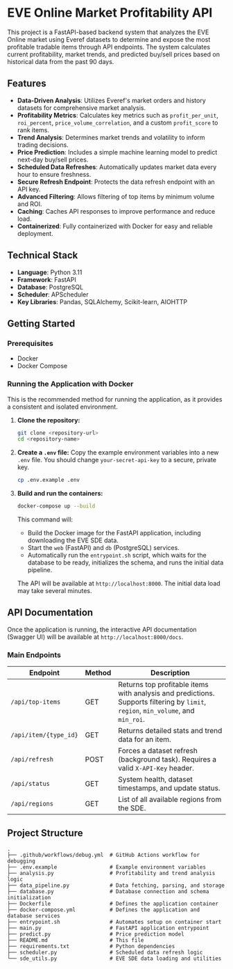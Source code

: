 # EVE Online Market Profitability API

This project is a FastAPI-based backend system that analyzes the EVE Online market using Everef datasets to determine and expose the most profitable tradable items through API endpoints. The system calculates current profitability, market trends, and predicted buy/sell prices based on historical data from the past 90 days.

## Features

- **Data-Driven Analysis**: Utilizes Everef's market orders and history datasets for comprehensive market analysis.
- **Profitability Metrics**: Calculates key metrics such as `profit_per_unit`, `roi_percent`, `price_volume_correlation`, and a custom `profit_score` to rank items.
- **Trend Analysis**: Determines market trends and volatility to inform trading decisions.
- **Price Prediction**: Includes a simple machine learning model to predict next-day buy/sell prices.
- **Scheduled Data Refreshes**: Automatically updates market data every hour to ensure freshness.
- **Secure Refresh Endpoint**: Protects the data refresh endpoint with an API key.
- **Advanced Filtering**: Allows filtering of top items by minimum volume and ROI.
- **Caching**: Caches API responses to improve performance and reduce load.
- **Containerized**: Fully containerized with Docker for easy and reliable deployment.

## Technical Stack

- **Language**: Python 3.11
- **Framework**: FastAPI
- **Database**: PostgreSQL
- **Scheduler**: APScheduler
- **Key Libraries**: Pandas, SQLAlchemy, Scikit-learn, AIOHTTP

## Getting Started

### Prerequisites

- Docker
- Docker Compose

### Running the Application with Docker

This is the recommended method for running the application, as it provides a consistent and isolated environment.

1.  **Clone the repository:**
    ```bash
    git clone <repository-url>
    cd <repository-name>
    ```

2.  **Create a `.env` file:**
    Copy the example environment variables into a new `.env` file. You should change `your-secret-api-key` to a secure, private key.
    ```bash
    cp .env.example .env
    ```

3.  **Build and run the containers:**
    ```bash
    docker-compose up --build
    ```
    This command will:
    - Build the Docker image for the FastAPI application, including downloading the EVE SDE data.
    - Start the `web` (FastAPI) and `db` (PostgreSQL) services.
    - Automatically run the `entrypoint.sh` script, which waits for the database to be ready, initializes the schema, and runs the initial data pipeline.

    The API will be available at `http://localhost:8000`. The initial data load may take several minutes.

## API Documentation

Once the application is running, the interactive API documentation (Swagger UI) will be available at `http://localhost:8000/docs`.

### Main Endpoints

| Endpoint                                   | Method | Description                                                |
| ------------------------------------------ | ------ | ---------------------------------------------------------- |
| `/api/top-items` | GET    | Returns top profitable items with analysis and predictions. Supports filtering by `limit`, `region`, `min_volume`, and `min_roi`. |
| `/api/item/{type_id}`                      | GET    | Returns detailed stats and trend data for an item.          |
| `/api/refresh`                             | POST   | Forces a dataset refresh (background task). Requires a valid `X-API-Key` header. |
| `/api/status`                              | GET    | System health, dataset timestamps, and update status.       |
| `/api/regions`                             | GET    | List of all available regions from the SDE.                |

## Project Structure

```
.
├── .github/workflows/debug.yml  # GitHub Actions workflow for debugging
├── .env.example                 # Example environment variables
├── analysis.py                  # Profitability and trend analysis logic
├── data_pipeline.py             # Data fetching, parsing, and storage
├── database.py                  # Database connection and schema initialization
├── Dockerfile                   # Defines the application container
├── docker-compose.yml           # Defines the application and database services
├── entrypoint.sh                # Automates setup on container start
├── main.py                      # FastAPI application entrypoint
├── predict.py                   # Price prediction model
├── README.md                    # This file
├── requirements.txt             # Python dependencies
├── scheduler.py                 # Scheduled data refresh logic
└── sde_utils.py                 # EVE SDE data loading and utilities
```